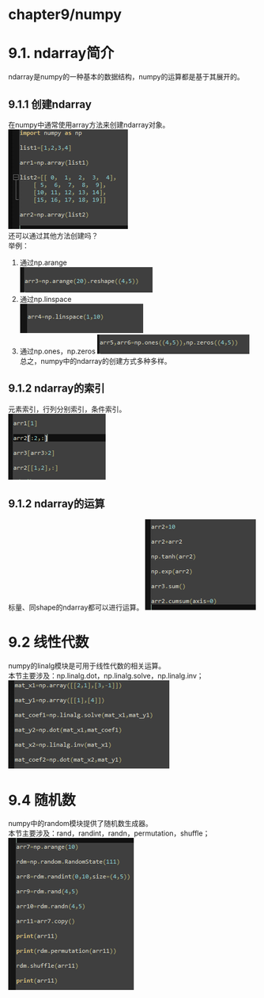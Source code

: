 # chapter9/numpy  
# 9.1. ndarray简介  
ndarray是numpy的一种基本的数据结构，numpy的运算都是基于其展开的。  
## 9.1.1 创建ndarray  
在numpy中通常使用array方法来创建ndarray对象。  
![9_1](https://github.com/stone9693/python_basics/blob/master/source/9_1.png)  
还可以通过其他方法创建吗？  
举例：  
1. 通过np.arange  
![9_2](https://github.com/stone9693/python_basics/blob/master/source/9_2.png)  
2. 通过np.linspace  
![9_3](https://github.com/stone9693/python_basics/blob/master/source/9_3.png)  
3. 通过np.ones，np.zeros
![9_4](https://github.com/stone9693/python_basics/blob/master/source/9_4.png)  
总之，numpy中的ndarray的创建方式多种多样。  
## 9.1.2 ndarray的索引  
元素索引，行列分别索引，条件索引。  
![9_5](https://github.com/stone9693/python_basics/blob/master/source/9_5.png)  
## 9.1.2 ndarray的运算
标量、同shape的ndarray都可以进行运算。
![9_6](https://github.com/stone9693/python_basics/blob/master/source/9_6.png)  
# 9.2 线性代数
numpy的linalg模块是可用于线性代数的相关运算。  
本节主要涉及：np.linalg.dot，np.linalg.solve，np.linalg.inv；  
![9_7](https://github.com/stone9693/python_basics/blob/master/source/9_7.png)  
# 9.4 随机数
numpy中的random模块提供了随机数生成器。  
本节主要涉及：rand，randint，randn，permutation，shuffle；  
![9_8](https://github.com/stone9693/python_basics/blob/master/source/9_8.png)  
